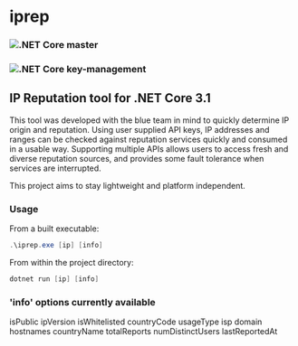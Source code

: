 # iprep 
### ![.NET Core](https://github.com/jbies121/iprep/workflows/.NET%20Core/badge.svg) master
### ![.NET Core](https://github.com/jbies121/iprep/workflows/.NET%20Core/badge.svg?branch=key-management) key-management
## IP Reputation tool for .NET Core 3.1
This tool was developed with the blue team in mind to quickly determine IP origin and reputation.
Using user supplied API keys, IP addresses and ranges can be checked against reputation services quickly and consumed in a usable way.
Supporting multiple APIs allows users to access fresh and diverse reputation sources, and provides some fault tolerance when services are interrupted.

This project aims to stay lightweight and platform independent.

### Usage
From a built executable:
```powershell
.\iprep.exe [ip] [info]
```

From within the project directory:
```powershell 
dotnet run [ip] [info]
```

### 'info' options currently available
isPublic
ipVersion
isWhitelisted
countryCode
usageType
isp
domain
hostnames
countryName
totalReports
numDistinctUsers
lastReportedAt
